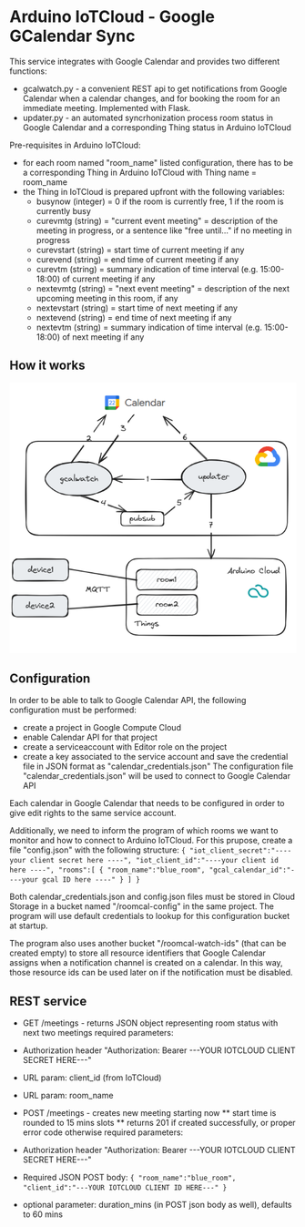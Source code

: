 # Arduino IoTCloud - Google GCalendar Sync

This service integrates with Google Calendar and provides two different functions:
* gcalwatch.py - a convenient REST api to get notifications from Google Calendar when a calendar changes, and for booking the room for an immediate meeting. Implemented with Flask.
* updater.py - an automated syncrhonization process room status in Google Calendar and a corresponding Thing status in Arduino IoTCloud

Pre-requisites in Arduino IoTCloud:
* for each room named "room_name" listed configuration, there has to be a corresponding Thing in Arduino IoTCloud with Thing name = room_name
* the Thing in IoTCloud is prepared upfront with the following variables:
   * busynow (integer) = 0 if the room is currently free, 1 if the room is currently busy
   * curevmtg (string) = "current event meeting" = description of the meeting in progress, or a sentence like "free until..." if no meeting in progress
   * curevstart (string) = start time of current meeting if any
   * curevend (string) = end time of current meeting if any
   * curevtm (string) = summary indication of time interval (e.g. 15:00-18:00) of current meeting if any
   * nextevmtg (string) = "next event meeting" = description of the next upcoming meeting in this room, if any
   * nextevstart (string) = start time of next meeting if any
   * nextevend (string) = end time of next meeting if any
   * nextevtm (string) = summary indication of time interval (e.g. 15:00-18:00) of next meeting if any

## How it works

![Arch diagram](/images/gcalsync.png?raw=true)

## Configuration 

In order to be able to talk to Google Calendar API, the following configuration must be performed:
* create a project in Google Compute Cloud
* enable Calendar API for that project
* create a serviceaccount with Editor role on the project
* create a key associated to the service account and save the credential file in JSON format as "calendar_credentials.json"
The configuration file "calendar_credentials.json" will be used to connect to Google Calendar API

Each calendar in Google Calendar that needs to be configured in order to give edit rights to the same service account.

Additionally, we need to inform the program of which rooms we want to monitor and how to connect to Arduino IoTCloud.
For this prupose, create a file "config.json" with the following structure:
``
{
    "iot_client_secret":"----your client secret here ----",
    "iot_client_id":"----your client id here ----",
    "rooms":[
        {
            "room_name":"blue_room",
            "gcal_calendar_id":"----your gcal ID here ----"
        }
    ]
}
``

Both calendar_credentials.json and config.json files must be stored in Cloud Storage in a bucket named "/roomcal-config" in the same project. The program will use default credentials to lookup for this configuration bucket at startup.

The program also uses another bucket "/roomcal-watch-ids" (that can be created empty) to store all resource identifiers that Google Calendar assigns when a notification channel is created on a calendar. In this way, those resource ids can be used later on if the notification must be disabled.


## REST service

* GET /meetings  - returns JSON object representing room status with next two meetings
required parameters:
* Authorization header "Authorization: Bearer ---YOUR IOTCLOUD CLIENT SECRET HERE---"
* URL param: client_id   (from IoTCloud)
* URL param: room_name

* POST /meetings  - creates new meeting starting now 
    ** start time is rounded to 15 mins slots
    ** returns 201 if created successfully, or proper error code otherwise
required parameters:
* Authorization header "Authorization: Bearer ---YOUR IOTCLOUD CLIENT SECRET HERE---"
* Required JSON POST body:
``
{
    "room_name":"blue_room",
    "client_id":"---YOUR IOTCLOUD CLIENT ID HERE---"
}
``
* optional parameter: duration_mins (in POST json body as well), defaults to 60 mins
